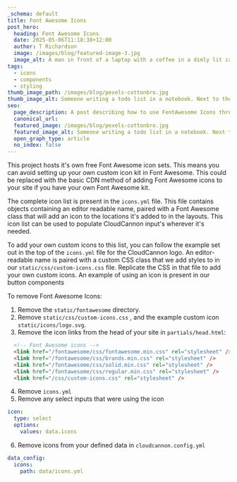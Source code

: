 ```yaml
---
_schema: default
title: Font Awesome Icons
post_hero:
  heading: Font Awesome Icons
  date: 2025-05-06T11:18:38+12:00
  author: T Richardson
  image: /images/blog/featured-image-3.jpg
  image_alt: A man in front of a laptop with a coffee in a dimly lit cafe.
tags:
  - icons
  - components
  - styling
thumb_image_path: /images/blog/pexels-cottonbro.jpg
thumb_image_alt: Someone writing a todo list in a notebook. Next to them on the table is a coffee and a small plant. Seen from the POV of the writer.
seo:
  page_description: A post describing how to use FontAwesome Icons throughout your site.
  canonical_url:
  featured_image: /images/blog/pexels-cottonbro.jpg
  featured_image_alt: Someone writing a todo list in a notebook. Next to them on the table is a coffee and a small plant. Seen from the POV of the writer.
  open_graph_type: article
  no_index: false
---
```

This project hosts it's own free Font Awesome icon sets. This means you can avoid setting up your own custom icon kit in Font Awesome. This could be replaced with the basic CDN method of adding Font Awesome icons to your site if you have your own Font Awesome kit. 

The complete icon list is present in the `icons.yml` file. This file contains objects containing an editor readable name, paired with a Font Awesome class that will add an icon to the locations it's added to in the layouts. This icon list can be used to populate CloudCannon input's wherever it's needed.

To add your own custom icons to this list, you can follow the example set out in the top of the `icons.yml` file for the CloudCannon logo. An editor-readable name is paired with a custom CSS class that we add styles to in our `static/css/custom-icons.css` file. Replicate the CSS in that file to add your own custom icons. An example of using an icon is present in our button components

To remove Font Awesome Icons:

1. Remove the `static/fontawesome` directory.
2. Remove `static/css/custom-icons.css` , and the example custom icon `static/icons/logo.svg`.
3. Remove the icon links from the head of your site in `partials/head.html`:
```html
  <!-- Font Awesome icons -->
  <link href="/fontawesome/css/fontawesome.min.css" rel="stylesheet" />
  <link href="/fontawesome/css/brands.min.css" rel="stylesheet" />
  <link href="/fontawesome/css/solid.min.css" rel="stylesheet" />
  <link href="/fontawesome/css/regular.min.css" rel="stylesheet" />
  <link href="/css/custom-icons.css" rel="stylesheet" />
```
4. Remove `icons.yml`
5. Remove any select inputs that were using the icon

```yaml
icon:
  type: select
  options:
    values: data.icons
```

6. Remove icons from your defined data in `cloudcannon.config.yml`

```yaml
data_config:
  icons:
    path: data/icons.yml
```